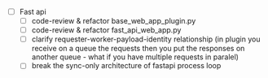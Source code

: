   - [ ] Fast api
    - [ ] code-review & refactor base_web_app_plugin.py
    - [ ] code-review & refactor fast_api_web_app.py
    - [ ] clarify requester-worker-payload-identity relationship (in plugin you receive on a queue the requests then you put the responses on another queue - what if you have multiple requests in paralel)
    - [ ] break the sync-only architecture of fastapi process loop